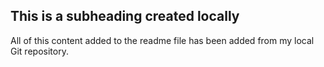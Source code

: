 
  ## This is a subheading created locally

  All of this content added to the readme file has been added from my local Git repository.
